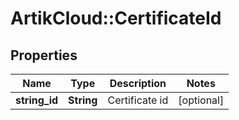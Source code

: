 # ArtikCloud::CertificateId

## Properties
Name | Type | Description | Notes
------------ | ------------- | ------------- | -------------
**string_id** | **String** | Certificate id | [optional] 


